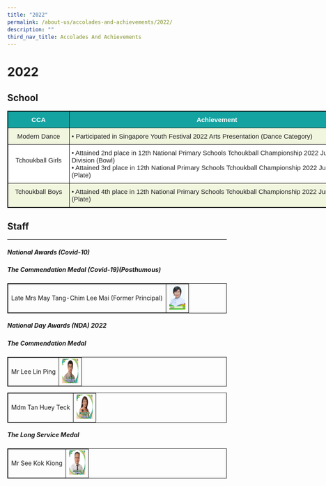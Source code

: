 ```yaml
---
title: "2022"
permalink: /about-us/accolades-and-achievements/2022/
description: ""
third_nav_title: Accolades And Achievements
---
```

# 2022
## School

<style type="text/css">
.tg  {border-collapse:collapse;border-spacing:0;}
.tg td{border-color:black;border-style:solid;border-width:1px;font-family:Arial, sans-serif;font-size:14px;
  overflow:hidden;padding:10px 5px;word-break:normal;}
.tg th{border-color:black;border-style:solid;border-width:1px;font-family:Arial, sans-serif;font-size:14px;
  font-weight:normal;overflow:hidden;padding:10px 5px;word-break:normal;}
.tg .tg-zjy1{background-color:#FFF;color:#222;font-size:15px;text-align:left;vertical-align:top}
.tg .tg-c1ao{background-color:#F1F6DF;color:#222;font-size:15px;text-align:center;vertical-align:top}
.tg .tg-mlub{background-color:#14A3A1;color:#FFF;font-size:15px;font-weight:bold;text-align:center;vertical-align:middle}
.tg .tg-e942{background-color:#F1F6DF;color:#222;font-size:15px;text-align:left;vertical-align:top}
.tg .tg-1p05{background-color:#FFF;color:#222;font-size:15px;text-align:center;vertical-align:top}
</style>
<table class="tg" style="undefined;table-layout: fixed; width: 822px">
<colgroup>
<col style="width: 141px">
<col style="width: 681px">
</colgroup>
<thead>
  <tr>
    <th class="tg-mlub"><span style="color:#FFF;background-color:#14A3A1">CCA</span></th>
    <th class="tg-mlub"><span style="color:#FFF;background-color:#14A3A1">Achievement</span></th>
  </tr>
</thead>
<tbody>
  <tr>
    <td class="tg-c1ao">Modern Dance<br></td>
    <td class="tg-e942"><span style="font-weight:400;font-style:normal;text-decoration:none">• </span>Participated in Singapore Youth Festival 2022 Arts Presentation (Dance Category)</td>
  </tr>
  <tr>
    <td class="tg-1p05"><br>Tchoukball Girls</td>
    <td class="tg-zjy1"><span style="font-weight:400;font-style:normal;text-decoration:none">• </span>Attained 2nd place in 12th National Primary Schools Tchoukball Championship 2022 Junior Division (Bowl)<br><span style="font-weight:400;font-style:normal;text-decoration:none">• </span>Attained 3rd place in 12th National Primary Schools Tchoukball Championship 2022 Junior Division (Plate)<br></td>
  </tr>
  <tr>
    <td class="tg-c1ao"> Tchoukball Boys</td>
    <td class="tg-e942"><span style="font-weight:400;font-style:normal;text-decoration:none">• </span>Attained 4th place in 12th National Primary Schools Tchoukball Championship 2022 Junior Division (Plate) </td>
  </tr>
</tbody>
</table>


## Staff
----

<style>
table, td, th {
  border: 1px solid;
}

table {
  width: 100%;
  border-collapse: collapse;
}
</style>

<h5>National Awards (Covid-10)</h5>

##### **The Commendation Medal (Covid-19)(Posthumous)**

<table>
  <tbody><tr>
    <td>Late Mrs May Tang-Chim Lee Mai (Former Principal)</td>
    <td class="tg-8jgo"><img height="56" width="37" alt="Image" src="/images/Awards/Mrs%20May%20Tang-FINAL.jpg"></td>
  </tr>
</tbody></table>

<h5>National Day Awards (NDA) 2022</h5>

##### **The Commendation Medal**

<table>
  <tbody><tr>
    <td>Mr Lee Lin Ping</td>
    <td class="tg-8jgo"><img height="56" width="37" alt="Image" src="/images/Awards/mr%20lee%20lin%20ping.jpg"></td>
  </tr>
</tbody></table>

<table>
  <tbody><tr>
    <td>Mdm Tan Huey Teck</td>
    <td class="tg-8jgo"><img height="56" width="37" alt="Image" src="/images/Awards/mdm%20tan%20huey%20teck%20michelle.jpg"></td>
  </tr>
</tbody></table>


##### **The Long Service Medal**  

<table>
  <tbody><tr>
    <td>Mr See Kok Kiong</td>
    <td class="tg-8jgo"><img height="56" width="37" alt="Image" src="/images/Awards/mr%20see%20kok%20kiong.jpg"></td>
  </tr>
</tbody></table>
